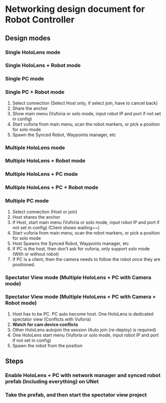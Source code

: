 # Networking design document for Robot Controller
## Design modes
### Single HoloLens mode
### Single HoloLens + Robot mode
### Single PC mode
### Single PC + Robot mode

1. Select connection (Select Host only, if select join, have to cancel back)
2. Share the anchor
3. Show main menu (Vuforia or solo mode, input robot IP and port if not set in config)
4. Start vuforia from main menu, scan the robot markers, or pick a position for solo mode
5. Spawn the Synced Robot, Waypoints manager, etc

### Multiple HoloLens mode
### Multiple HoloLens + Robot mode
### Multiple HoloLens + PC mode
### Multiple HoloLens + PC + Robot mode
### Multiple PC mode

1. Select connection (Host or join)
2. Host shares the anchor
3. If Host, start main menu (Vuforia or solo mode, input robot IP and port if not set in config) (Client shows waiting~~)
4. Start vuforia from main menu, scan the robot markers, or pick a position for solo mode
5. Host Spawns the Synced Robot, Waypoints manager, etc
6. If PC is the host, then don't ask for vuforia, only support solo mode (With or without robot)
7. If PC is a client, then the camera needs to follow the robot once they are positioned.


### Spectator View mode (Multiple HoloLens + PC with Camera mode)
### Spectator View mode (Multiple HoloLens + PC with Camera + Robot mode)

1. Host has to be PC. PC auto become host. One HoloLens is dedicated spectator view (Conflicts with Vuforia)
2. **Watch for cam device conflicts**
3. Other HoloLens autojoin the session (Auto join (re-deploy) is required)
4. One HoloLens start menu (Vuforia or solo mode, input robot IP and port if not set in config)
5. Spawn the robot from the position


## Steps
### Enable HoloLens + PC with network manager and synced robot prefab (Including everything) on UNet
### Take the prefab, and then start the spectator view project

